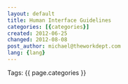 ```yaml
---
layout: default
title: Human Interface Guidelines
categories: [{categories}]
created: 2012-06-25
changed: 2012-08-08
post_author: michael@theworkdept.com
lang: {lang}
---
```

 <div class="tags">Tags: {{ page.categories }}</div>